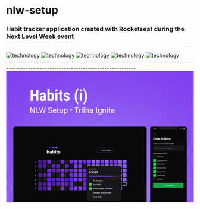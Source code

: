 # nlw-setup
### Habit tracker application created with Rocketseat during the Next Level Week event
-----------------------------------------------------------------------------------------
<div float="left">
  <img align="center" src="https://user-images.githubusercontent.com/25181517/183897015-94a058a6-b86e-4e42-a37f-bf92061753e5.png" width="40" title="technology"> 
  <img align="center" src="https://user-images.githubusercontent.com/25181517/183890598-19a0ac2d-e88a-4005-a8df-1ee36782fde1.png" width="40" title="technology">
  <img align="center" src="https://user-images.githubusercontent.com/25181517/183568594-85e280a7-0d7e-4d1a-9028-c8c2209e073c.png" width="40" title="technology">
  <img align="center" src="https://user-images.githubusercontent.com/25181517/202896760-337261ed-ee92-4979-84c4-d4b829c7355d.png" width="40" title="technology">
  <img align="center" src="https://user-images.githubusercontent.com/25181517/202896760-337261ed-ee92-4979-84c4-d4b829c7355d.png" width="40" title="technology">
</div>
------------------------------------------------------------------------------------------------------------------------------------
<img align="center" src="https://raw.githubusercontent.com/phenriquep00/portfolio/main/public/project_images/nlw-setup.png" width="800" title="project image">
